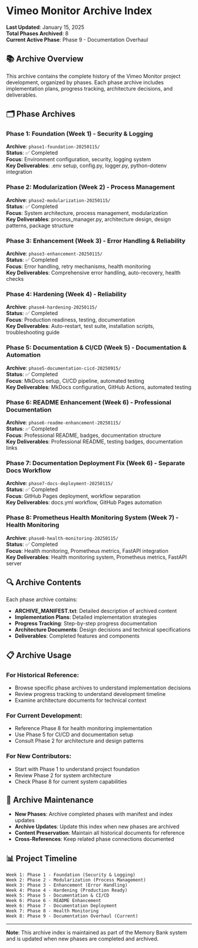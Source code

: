 # Vimeo Monitor Archive Index

**Last Updated**: January 15, 2025  
**Total Phases Archived**: 8  
**Current Active Phase**: Phase 9 - Documentation Overhaul

## 📚 Archive Overview

This archive contains the complete history of the Vimeo Monitor project development, organized by phases. Each phase archive includes implementation plans, progress tracking, architecture decisions, and deliverables.

## 🗂️ Phase Archives

### Phase 1: Foundation (Week 1) - Security & Logging
**Archive**: `phase1-foundation-20250115/`  
**Status**: ✅ Completed  
**Focus**: Environment configuration, security, logging system  
**Key Deliverables**: .env setup, config.py, logger.py, python-dotenv integration

### Phase 2: Modularization (Week 2) - Process Management  
**Archive**: `phase2-modularization-20250115/`  
**Status**: ✅ Completed  
**Focus**: System architecture, process management, modularization  
**Key Deliverables**: process_manager.py, architecture design, design patterns, package structure

### Phase 3: Enhancement (Week 3) - Error Handling & Reliability
**Archive**: `phase3-enhancement-20250115/`  
**Status**: ✅ Completed  
**Focus**: Error handling, retry mechanisms, health monitoring  
**Key Deliverables**: Comprehensive error handling, auto-recovery, health checks

### Phase 4: Hardening (Week 4) - Reliability
**Archive**: `phase4-hardening-20250115/`  
**Status**: ✅ Completed  
**Focus**: Production readiness, testing, documentation  
**Key Deliverables**: Auto-restart, test suite, installation scripts, troubleshooting guide

### Phase 5: Documentation & CI/CD (Week 5) - Documentation & Automation
**Archive**: `phase5-documentation-cicd-20250915/`  
**Status**: ✅ Completed  
**Focus**: MkDocs setup, CI/CD pipeline, automated testing  
**Key Deliverables**: MkDocs configuration, GitHub Actions, automated testing

### Phase 6: README Enhancement (Week 6) - Professional Documentation
**Archive**: `phase6-readme-enhancement-20250115/`  
**Status**: ✅ Completed  
**Focus**: Professional README, badges, documentation structure  
**Key Deliverables**: Professional README, testing badges, documentation links

### Phase 7: Documentation Deployment Fix (Week 6) - Separate Docs Workflow
**Archive**: `phase7-docs-deployment-20250115/`  
**Status**: ✅ Completed  
**Focus**: GitHub Pages deployment, workflow separation  
**Key Deliverables**: docs.yml workflow, GitHub Pages automation

### Phase 8: Prometheus Health Monitoring System (Week 7) - Health Monitoring
**Archive**: `phase8-health-monitoring-20250115/`  
**Status**: ✅ Completed  
**Focus**: Health monitoring, Prometheus metrics, FastAPI integration  
**Key Deliverables**: Health monitoring system, Prometheus metrics, FastAPI server

## 🔍 Archive Contents

Each phase archive contains:
- **ARCHIVE_MANIFEST.txt**: Detailed description of archived content
- **Implementation Plans**: Detailed implementation strategies
- **Progress Tracking**: Step-by-step progress documentation
- **Architecture Documents**: Design decisions and technical specifications
- **Deliverables**: Completed features and components

## 📋 Archive Usage

### For Historical Reference:
- Browse specific phase archives to understand implementation decisions
- Review progress tracking to understand development timeline
- Examine architecture documents for technical context

### For Current Development:
- Reference Phase 8 for health monitoring implementation
- Use Phase 5 for CI/CD and documentation setup
- Consult Phase 2 for architecture and design patterns

### For New Contributors:
- Start with Phase 1 to understand project foundation
- Review Phase 2 for system architecture
- Check Phase 8 for current system capabilities

## 🔄 Archive Maintenance

- **New Phases**: Archive completed phases with manifest and index updates
- **Archive Updates**: Update this index when new phases are archived
- **Content Preservation**: Maintain all historical documents for reference
- **Cross-References**: Keep related phase connections documented

## 📊 Project Timeline

```
Week 1: Phase 1 - Foundation (Security & Logging)
Week 2: Phase 2 - Modularization (Process Management)  
Week 3: Phase 3 - Enhancement (Error Handling)
Week 4: Phase 4 - Hardening (Production Ready)
Week 5: Phase 5 - Documentation & CI/CD
Week 6: Phase 6 - README Enhancement
Week 6: Phase 7 - Documentation Deployment
Week 7: Phase 8 - Health Monitoring
Week 8: Phase 9 - Documentation Overhaul (Current)
```

---

**Note**: This archive index is maintained as part of the Memory Bank system and is updated when new phases are completed and archived.
